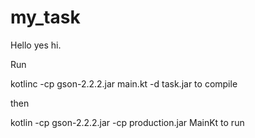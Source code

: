 # my_task
Hello yes hi.


Run 

kotlinc -cp gson-2.2.2.jar main.kt -d task.jar     to compile


then

kotlin -cp gson-2.2.2.jar -cp production.jar MainKt to run
